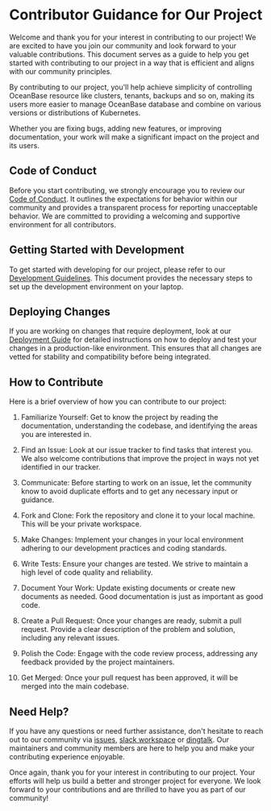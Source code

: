 # Contributor Guidance for Our Project

Welcome and thank you for your interest in contributing to our project! We are excited to have you join our community and look forward to your valuable contributions. This document serves as a guide to help you get started with contributing to our project in a way that is efficient and aligns with our community principles.

By contributing to our project, you'll help achieve simplicity of controlling OceanBase resource like clusters, tenants, backups and so on, making its users more easier to manage OceanBase database and combine on various versions or distributions of Kubernetes.

Whether you are fixing bugs, adding new features, or improving documentation, your work will make a significant impact on the project and its users.

## Code of Conduct

Before you start contributing, we strongly encourage you to review our [Code of Conduct](https://github.com/oceanbase/ob-operator?tab=coc-ov-file). It outlines the expectations for behavior within our community and provides a transparent process for reporting unacceptable behavior. We are committed to providing a welcoming and supportive environment for all contributors.

## Getting Started with Development

To get started with developing for our project, please refer to our [Development Guidelines](develop-locally.md). This document provides the necessary steps to set up the development environment on your laptop.

## Deploying Changes

If you are working on changes that require deployment, look at our [Deployment Guide](develop-locally.md) for detailed instructions on how to deploy and test your changes in a production-like environment. This ensures that all changes are vetted for stability and compatibility before being integrated.

## How to Contribute

Here is a brief overview of how you can contribute to our project:

1. Familiarize Yourself: Get to know the project by reading the documentation, understanding the codebase, and identifying the areas you are interested in.

2. Find an Issue: Look at our issue tracker to find tasks that interest you. We also welcome contributions that improve the project in ways not yet identified in our tracker.

3. Communicate: Before starting to work on an issue, let the community know to avoid duplicate efforts and to get any necessary input or guidance.

4. Fork and Clone: Fork the repository and clone it to your local machine. This will be your private workspace.

5. Make Changes: Implement your changes in your local environment adhering to our development practices and coding standards.

6. Write Tests: Ensure your changes are tested. We strive to maintain a high level of code quality and reliability.

7. Document Your Work: Update existing documents or create new documents as needed. Good documentation is just as important as good code.

8. Create a Pull Request: Once your changes are ready, submit a pull request. Provide a clear description of the problem and solution, including any relevant issues\.

9. Polish the Code: Engage with the code review process, addressing any feedback provided by the project maintainers.

10. Get Merged: Once your pull request has been approved, it will be merged into the main codebase.

## Need Help?

If you have any questions or need further assistance, don't hesitate to reach out to our community via [issues](https://github.com/oceanbase/ob-operator/issues), [slack workspace](https://oceanbase.slack.com) or [dingtalk](/img/dingtalk-operator-users.png). Our maintainers and community members are here to help you and make your contributing experience enjoyable.

Once again, thank you for your interest in contributing to our project. Your efforts will help us build a better and stronger project for everyone. We look forward to your contributions and are thrilled to have you as part of our community!
